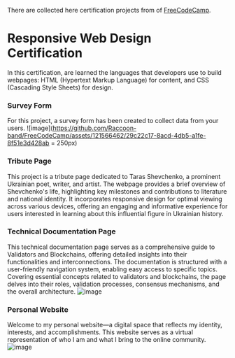 There are collected here certification projects from of [FreeCodeCamp](https://freecodecamp.org/).

# **Responsive Web Design Certification**
In this certification, are learned the languages that developers use to build webpages: HTML (Hypertext Markup Language) for content, and CSS (Cascading Style Sheets) for design.

### **Survey Form**
For this project, a survey form has been created to collect data from your users.
![image](https://github.com/Raccoon-band/FreeCodeCamp/assets/121566462/29c22c17-8acd-4db5-a1fe-8f51e3d428ab = 250px)

### **Tribute Page**
This project is a tribute page dedicated to Taras Shevchenko, a prominent Ukrainian poet, writer, and artist. The webpage provides a brief overview of Shevchenko's life, highlighting key milestones and contributions to literature and national identity. It incorporates responsive design for optimal viewing across various devices, offering an engaging and informative experience for users interested in learning about this influential figure in Ukrainian history.

### **Technical Documentation Page**
This technical documentation page serves as a comprehensive guide to Validators and Blockchains, offering detailed insights into their functionalities and interconnections. The documentation is structured with a user-friendly navigation system, enabling easy access to specific topics. Covering essential concepts related to validators and blockchains, the page delves into their roles, validation processes, consensus mechanisms, and the overall architecture.
![image](https://github.com/Raccoon-nodes/FreeCodeCamp/assets/121566462/07e6968b-4558-4f23-b7de-11738005fa8e)

### **Personal Website**
Welcome to my personal website—a digital space that reflects my identity, interests, and accomplishments. This website serves as a virtual representation of who I am and what I bring to the online community.
![image](https://github.com/Raccoon-nodes/FreeCodeCamp/assets/121566462/8c314165-a014-43b5-841f-6c917633da0a)

